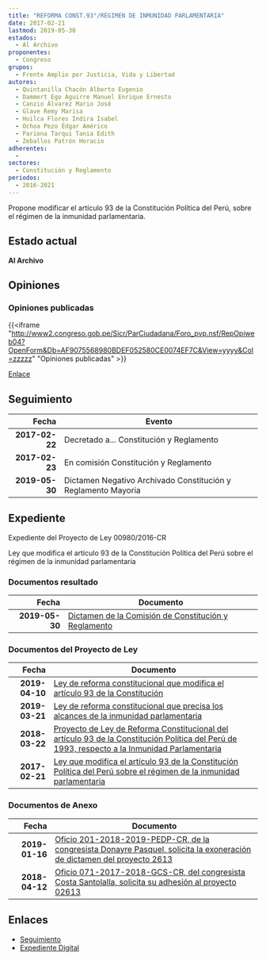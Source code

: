 ```yaml
---
title: "REFORMA CONST.93°/RÉGIMEN DE INMUNIDAD PARLAMENTARIA"
date: 2017-02-21
lastmod: 2019-05-30
estados: 
  - Al Archivo
proponentes: 
  - Congreso
grupos: 
  - Frente Amplio por Justicia, Vida y Libertad
autores: 
  - Quintanilla Chacón Alberto Eugenio
  - Dammert Ego Aguirre Manuel Enrique Ernesto
  - Canzio Álvarez Mario José
  - Glave Remy Marisa
  - Huilca Flores Indira Isabel
  - Ochoa Pezo Édgar Américo
  - Pariona Tarqui Tania Edith
  - Zeballos Patrón Horacio
adherentes: 
  - 
sectores: 
  - Constitución y Reglamento
periodos: 
  - 2016-2021
---
```


Propone modificar el artículo 93 de la Constitución Política del Perú, sobre el régimen de la inmunidad parlamentaria.


## Estado actual

**Al Archivo**

## Opiniones

### Opiniones publicadas

{{<iframe "http://www2.congreso.gob.pe/Sicr/ParCiudadana/Foro_pvp.nsf/RepOpiweb04?OpenForm&Db=AF9075568980BDEF052580CE0074EF7C&View=yyyy&Col=zzzzz" "Opiniones publicadas" >}}

[Enlace](http://www2.congreso.gob.pe/Sicr/ParCiudadana/Foro_pvp.nsf/RepOpiweb04?OpenForm&Db=AF9075568980BDEF052580CE0074EF7C&View=yyyy&Col=zzzzz)

## Seguimiento

| Fecha | Evento |
|------:|--------|
| **2017-02-22** | Decretado a... Constitución y Reglamento|
| **2017-02-23** | En comisión Constitución y Reglamento|
| **2019-05-30** | Dictamen Negativo Archivado Constitución y Reglamento Mayoria|


## Expediente

Expediente del Proyecto de Ley 00980/2016-CR

Ley que modifica el artículo 93 de la Constitución Política del Perú sobre el régimen de la inmunidad parlamentaria


### Documentos resultado

| Fecha | Documento |
|------:|--------|
| **2019-05-30** | [Dictamen de la Comisión de Constitución y Reglamento](http://www.leyes.congreso.gob.pe/Documentos/2016_2021/Dictamenes/Proyectos_de_Ley/00980DC04MAY20190530.pdf) |

### Documentos del Proyecto de Ley

| Fecha | Documento |
|------:|--------|
| **2019-04-10** | [Ley de reforma constitucional que modifica el artículo 93 de la Constitución](http://www.leyes.congreso.gob.pe/Documentos/2016_2021/Proyectos_de_Ley_y_de_Resoluciones_Legislativas/PL0419220190410.pdf) |
| **2019-03-21** | [Ley de reforma constitucional que precisa los alcances de la inmunidad parlamentaria](http://www.leyes.congreso.gob.pe/Documentos/2016_2021/Proyectos_de_Ley_y_de_Resoluciones_Legislativas/PL0408520190321.pdf) |
| **2018-03-22** | [Proyecto de Ley de Reforma Constitucional del artículo 93 de la Constitución Política del Perú de 1993, respecto a la Inmunidad Parlamentaria](http://www.leyes.congreso.gob.pe/Documentos/2016_2021/Proyectos_de_Ley_y_de_Resoluciones_Legislativas/PL0261320180322..pdf) |
| **2017-02-21** | [Ley que modifica el artículo 93 de la Constitución Política del Perú sobre el régimen de la inmunidad parlamentaria](http://www.leyes.congreso.gob.pe/Documentos/2016_2021/Proyectos_de_Ley_y_de_Resoluciones_Legislativas/PL0098020170221..pdf) |

### Documentos de Anexo

| Fecha | Documento |
|------:|--------|
| **2019-01-16** | [Oficio 201-2018-2019-PEDP-CR, de la congresista Donayre Pasquel, solicita la exoneración de dictamen del proyecto 2613](http://www.leyes.congreso.gob.pe/Documentos/2016_2021/Oficios/Congresistas/OFICIO-201-2018-2019-PEDP-CR.pdf) |
| **2018-04-12** | [Oficio 071-2017-2018-GCS-CR, del congresista Costa Santolalla, solicita su adhesión al proyecto 02613](http://www.leyes.congreso.gob.pe/Documentos/2016_2021/Adhesiones/Proyectos_de_Ley/OFICIO-071-2017-2018-GCS-CR.pdf) |

## Enlaces 

- [Seguimiento](http://www2.congreso.gob.pe/Sicr/TraDocEstProc/CLProLey2016.nsf/f7fff46988ca05b1052578e100829cc7/1a470e6a35650b1b052580ce006ecddb?OpenDocument)
- [Expediente Digital](http://www2.congreso.gob.pehttp://www2.congreso.gob.pe/Sicr/TraDocEstProc/CLProLey2016.nsf/f7fff46988ca05b1052578e100829cc7/1a470e6a35650b1b052580ce006ecddb?OpenDocument&Click=05257FB7005EB655.eb71d0cf91d8294e05256cdf006b5706/$Body/0.1C6C)
